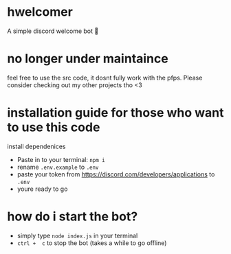 # hwelcomer
A simple discord welcome bot 👋

# no longer under maintaince
feel free to use the src code, it dosnt fully work with the pfps.
Please consider checking out my other projects tho <3

# installation guide for those who want to use this code
install dependenices 
- Paste in to your terminal: `npm i`
- rename `.env.example` to `.env`
- paste your token from https://discord.com/developers/applications to `.env`
- youre ready to go

# how do i start the bot?
- simply type `node index.js` in your terminal
- `ctrl +  c` to stop the bot (takes a while to go offline)
